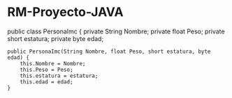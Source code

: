 # RM-Proyecto-JAVA

public class PersonaImc {
    private String Nombre;
    private float Peso;
    private short estatura;
    private byte edad;

    public PersonaImc(String Nombre, float Peso, short estatura, byte edad) {
        this.Nombre = Nombre;
        this.Peso = Peso;
        this.estatura = estatura;
        this.edad = edad;
    }
